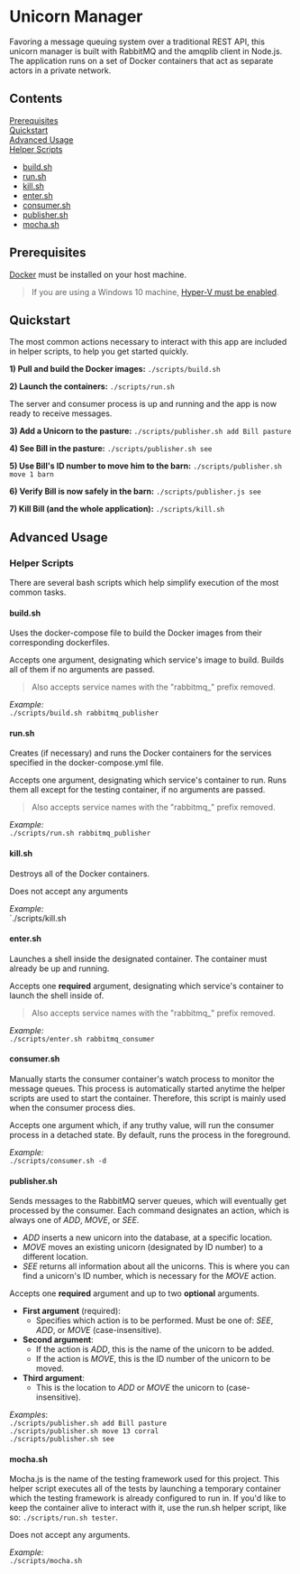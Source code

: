 # Unicorn Manager
Favoring a message queuing system over a traditional REST API, this unicorn 
manager is built with RabbitMQ and the amqplib client in Node.js. 
The application runs on a set of Docker containers that act as separate actors 
in a private network.

## Contents
[Prerequisites](#prerequisites)  
[Quickstart](#quickstart)  
[Advanced Usage](#advanced-usage)  
[Helper Scripts](#helper-scripts)
* [build.sh](#build.sh)
* [run.sh](#run.sh)
* [kill.sh](#kill.sh)
* [enter.sh](#enter.sh)
* [consumer.sh](#consumer.sh)
* [publisher.sh](#publisher.sh)
* [mocha.sh](#mocha.sh)

## <a name="prerequisites"></a>Prerequisites
[Docker](https://docs.docker.com/install/#supported-platforms) must be 
installed on your host machine.
> If you are using a Windows 10 machine, 
[Hyper-V must be enabled](https://docs.microsoft.com/en-us/virtualization/hyper-v-on-windows/quick-start/enable-hyper-v).

## <a name="quickstart"></a>Quickstart
The most common actions necessary to interact with this app are included in 
helper scripts, to help you get started quickly.

**1) Pull and build the Docker images:** 
`./scripts/build.sh`

**2) Launch the containers:** 
`./scripts/run.sh`

The server and consumer process is up and running and the app is now ready to 
receive messages.

**3) Add a Unicorn to the pasture:** 
`./scripts/publisher.sh add Bill pasture`

**4) See Bill in the pasture:** 
`./scripts/publisher.sh see`

**5) Use Bill's ID number to move him to the barn:**
`./scripts/publisher.sh move 1 barn`

**6) Verify Bill is now safely in the barn:**
`./scripts/publisher.js see`

**7) Kill Bill (and the whole application):**
`./scripts/kill.sh`

## <a name="advanced-usage"></a>Advanced Usage
### <a name="helper-scripts"></a>Helper Scripts
There are several bash scripts which help simplify execution of the most common tasks.
#### <a name="build.sh"></a>build.sh
Uses the docker-compose file to build the Docker images from their corresponding dockerfiles.

Accepts one argument, designating which service's image to build. Builds all of them if no arguments are passed.
> Also accepts service names with the "rabbitmq_" prefix removed.
  
*Example:*  
`./scripts/build.sh rabbitmq_publisher`

#### <a name="run.sh"></a>run.sh
Creates (if necessary) and runs the Docker containers for the services specified in the docker-compose.yml file.

Accepts one argument, designating which service's container to run. Runs them all except for the testing container, if no arguments are passed.
> Also accepts service names with the "rabbitmq_" prefix removed.

*Example:*  
`./scripts/run.sh rabbitmq_publisher`

#### <a name="kill.sh"></a>kill.sh
Destroys all of the Docker containers.

Does not accept any arguments

*Example:*  
`./scripts/kill.sh

#### <a name="enter.sh"></a>enter.sh
Launches a shell inside the designated container. The container must already be up and running.

Accepts one **required** argument, designating which service's container to launch the shell inside of.
> Also accepts service names with the "rabbitmq_" prefix removed.

*Example:*  
`./scripts/enter.sh rabbitmq_consumer`

#### <a name="consumer.sh"></a>consumer.sh
Manually starts the consumer container's watch process to monitor the message queues. This process is automatically started anytime the helper scripts are used to start the container. Therefore, this script is mainly used when the consumer process dies.

Accepts one argument which, if any truthy value, will run the consumer process in a detached state. By default, runs the process in the foreground.

*Example:*  
`./scripts/consumer.sh -d`

#### <a name="publisher.sh"></a>publisher.sh
Sends messages to the RabbitMQ server queues, which will eventually get processed by the consumer. Each command designates an action, which is always one of _*ADD*_, _*MOVE*_, or _*SEE*_.
* _*ADD*_ inserts a new unicorn into the database, at a specific location.
* _*MOVE*_ moves an existing unicorn (designated by ID number) to a different location.
* _*SEE*_ returns all information about all the unicorns. This is where you can find a unicorn's ID number, which is necessary for the _*MOVE*_ action.

Accepts one **required** argument and up to two **optional** arguments.  

* **First argument** (required): 
  * Specifies which action is to be performed. Must be one of: _*SEE*_, _*ADD*_, or _*MOVE*_ (case-insensitive).
* **Second argument**: 
  * If the action is _*ADD*_, this is the name of the unicorn to be added. 
  * If the action is _*MOVE*_, this is the ID number of the unicorn to be moved.
* **Third argument**:
  * This is the location to _*ADD*_ or _*MOVE*_ the unicorn to (case-insensitive).

*Examples*:  
`./scripts/publisher.sh add Bill pasture`  
`./scripts/publisher.sh move 13 corral`  
`./scripts/publisher.sh see`

#### <a name="mocha.sh"></a>mocha.sh
Mocha.js is the name of the testing framework used for this project. This helper script executes all of the tests by launching a temporary container which the testing framework is already configured to run in. If you'd like to keep the container alive to interact with it, use the run.sh helper script, like so: `./scripts/run.sh tester`.  

Does not accept any arguments.

*Example:*  
`./scripts/mocha.sh`